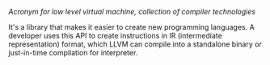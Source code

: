 *Acronym for low level virtual machine, collection of compiler technologies*

It's a library that makes it easier to create new programming languages. A developer uses this API to create instructions in IR (intermediate representation) format, which LLVM can compile into a standalone binary or just-in-time compilation for interpreter.
